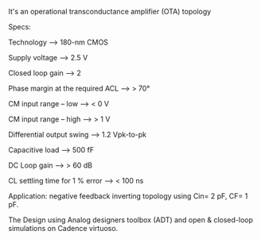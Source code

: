 It's an operational transconductance amplifier (OTA) topology 

Specs:

Technology --> 180-nm CMOS

Supply voltage --> 2.5 V

Closed loop gain --> 2

Phase margin at the required ACL --> > 70°

CM input range – low --> < 0 V

CM input range – high --> > 1 V

Differential output swing --> 1.2 Vpk-to-pk

Capacitive load --> 500 fF

DC Loop gain --> > 60 dB

CL settling time for 1 % error --> < 100 ns

Application: 
negative feedback inverting topology using Cin= 2 pF, CF= 1 pF.

The Design using Analog designers toolbox (ADT) and open & closed-loop simulations on Cadence virtuoso.
